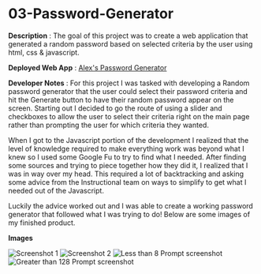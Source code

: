 # 03-Password-Generator

**Description** : The goal of this project was to create a web application that generated a random password based on selected criteria by the user using html, css & javascript.

**Deployed Web App** : [Alex's Password Generator](https://ambertrand.github.io/03-Password-Generator/)


**Developer Notes** : For this project I was tasked with developing a Random password generator that the user could select their password criteria and hit the Generate button to have their random password appear on the screen.  Starting out I decided to go the route of using a slider and checkboxes to allow the user to select their criteria right on the main page rather than prompting the user for which criteria they wanted.

When I got to the Javascript portion of the development I realized that the level of knowledge required to make everything work was beyond what I knew so I used some Google Fu to try to find what I needed.  After finding some sources and trying to piece together how they did it, I realized that I was in way over my head.  This required a lot of backtracking and asking some advice from the Instructional team on ways to simplify to get what I needed out of the Javascript.

Luckily the advice worked out and I was able to create a working password generator that followed what I was trying to do!  Below are some images of my finished product.

**Images**

![Screenshot 1](https://user-images.githubusercontent.com/65721950/87255539-be2d6180-c459-11ea-94be-0968ef83e6fb.png)
![Screenshot 2](https://user-images.githubusercontent.com/65721950/87255540-bec5f800-c459-11ea-8606-bbdda93f05e8.png)
![Less than 8 Prompt screenshot](https://user-images.githubusercontent.com/65721950/87255543-c4234280-c459-11ea-9bab-8eee6fea169e.png)
![Greater than 128 Prompt screenshot](https://user-images.githubusercontent.com/65721950/87255545-c5546f80-c459-11ea-9bf1-2579ec5133db.png)